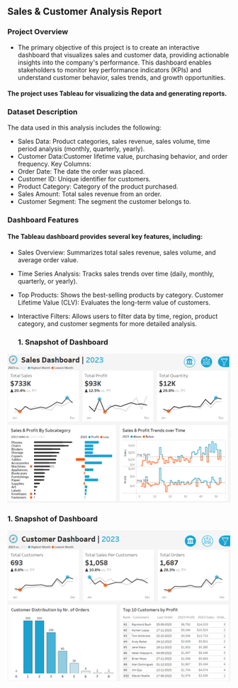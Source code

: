 

## Sales & Customer Analysis Report

### Project Overview
- The primary objective of this project is to create an interactive dashboard that visualizes sales and customer data, providing actionable insights into the company's performance. This dashboard enables stakeholders to monitor key performance indicators (KPIs) and understand customer behavior, sales trends, and growth opportunities.

#### The project uses Tableau for visualizing the data and generating reports.

### Dataset Description
The data used in this analysis includes the following:

- Sales Data: Product categories, sales revenue, sales volume, time period analysis (monthly, quarterly, yearly).
- Customer Data:Customer lifetime value, purchasing behavior, and order frequency.
Key Columns:
- Order Date: The date the order was placed.
- Customer ID: Unique identifier for customers.
- Product Category: Category of the product purchased.
- Sales Amount: Total sales revenue from an order.
- Customer Segment: The segment the customer belongs to.

### Dashboard Features
#### The Tableau dashboard provides several key features, including:

- Sales Overview: Summarizes total sales revenue, sales volume, and average order value.
- Time Series Analysis: Tracks sales trends over time (daily, monthly, quarterly, or yearly).
- Top Products: Shows the best-selling products by category.
Customer Lifetime Value (CLV): Evaluates the long-term value of customers.
- Interactive Filters: Allows users to filter data by time, region, product category, and customer segments for more detailed analysis.

  ### 1. Snapshot of Dashboard 

![dashboard_snapo](https://github.com/sahil-bishtgits/salas-tableau-dashboard/blob/main/Screenshot%20(59).png)

  ### 1. Snapshot of Dashboard 

![dashboard_snapo](https://github.com/sahil-bishtgits/salas-tableau-dashboard/blob/main/Screenshot%20(60).png)
